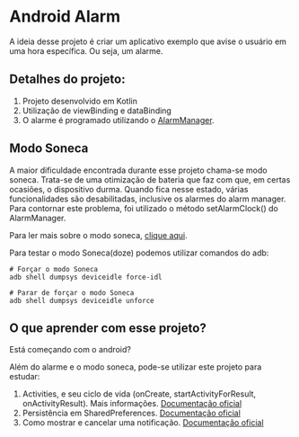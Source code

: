 # Android Alarm

A ideia desse projeto é criar um aplicativo exemplo que avise o usuário em uma hora específica. Ou seja, um alarme. 

## Detalhes do projeto:
1) Projeto desenvolvido em Kotlin
1) Utilização de viewBinding e dataBinding
1) O alarme é programado utilizando o <a href="https://developer.android.com/reference/android/app/AlarmManager">AlarmManager</a>.

## Modo Soneca 

A maior dificuldade encontrada durante esse projeto chama-se modo soneca. Trata-se de uma otimização de bateria que faz com que, em certas ocasiões, o dispositivo durma. Quando fica nesse estado, várias funcionalidades são desabilitadas, inclusive os alarmes do alarm manager. Para contornar este problema, foi utilizado o método setAlarmClock() do AlarmManager.

Para ler mais sobre o modo soneca, <a href="https://developer.android.com/training/monitoring-device-state/doze-standby">clique aqui</a>.

Para testar o modo Soneca(doze) podemos utilizar comandos do adb: 


```
# Forçar o modo Soneca 
adb shell dumpsys deviceidle force-idl 

# Parar de forçar o modo Soneca
adb shell dumpsys deviceidle unforce
```
## O que aprender com esse projeto?
Está começando com o android? 

Além do alarme e o modo soneca, pode-se utilizar este projeto para estudar:

1. Activities, e seu ciclo de vida (onCreate, startActivityForResult, onActivityResult). Mais informações. <a href="https://developer.android.com/guide/components/activities/activity-lifecycle">Documentação oficial</a> 
1. Persistência em SharedPreferences. <a href="https://developer.android.com/reference/android/content/SharedPreferences">Documentação oficial</a>
1. Como mostrar e cancelar uma notificação. <a href="https://developer.android.com/training/notify-user/build-notification">Documentação oficial</a>
